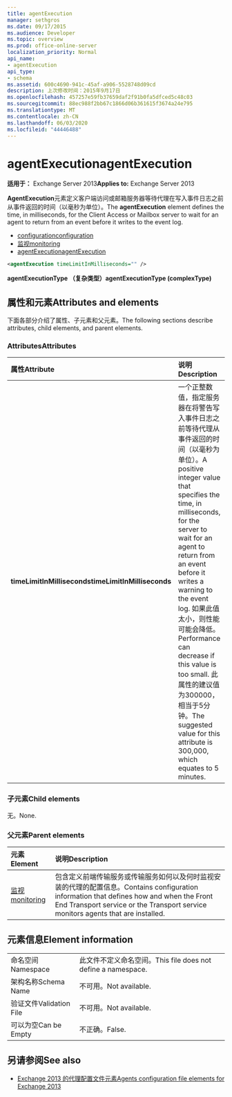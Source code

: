 ```yaml
---
title: agentExecution
manager: sethgros
ms.date: 09/17/2015
ms.audience: Developer
ms.topic: overview
ms.prod: office-online-server
localization_priority: Normal
api_name:
- agentExecution
api_type:
- schema
ms.assetid: 600c4690-941c-45af-a906-5528748d09cd
description: 上次修改时间：2015年9月17日
ms.openlocfilehash: 457257e59fb37659daf2f91b0fa5dfced5c48c03
ms.sourcegitcommit: 88ec988f2bb67c1866d06b361615f3674a24e795
ms.translationtype: MT
ms.contentlocale: zh-CN
ms.lasthandoff: 06/03/2020
ms.locfileid: "44446488"
---
```

# <a name="agentexecution"></a><span data-ttu-id="a52a3-103">agentExecution</span><span class="sxs-lookup"><span data-stu-id="a52a3-103">agentExecution</span></span>
  
<span data-ttu-id="a52a3-104">**适用于：** Exchange Server 2013</span><span class="sxs-lookup"><span data-stu-id="a52a3-104">**Applies to:** Exchange Server 2013</span></span> 
  
<span data-ttu-id="a52a3-105">**AgentExecution**元素定义客户端访问或邮箱服务器等待代理在写入事件日志之前从事件返回的时间（以毫秒为单位）。</span><span class="sxs-lookup"><span data-stu-id="a52a3-105">The **agentExecution** element defines the time, in milliseconds, for the Client Access or Mailbox server to wait for an agent to return from an event before it writes to the event log.</span></span> 
  
- [<span data-ttu-id="a52a3-106">configuration</span><span class="sxs-lookup"><span data-stu-id="a52a3-106">configuration</span></span>](configuration.md)  
- [<span data-ttu-id="a52a3-107">监视</span><span class="sxs-lookup"><span data-stu-id="a52a3-107">monitoring</span></span>](monitoring.md)
- [<span data-ttu-id="a52a3-108">agentExecution</span><span class="sxs-lookup"><span data-stu-id="a52a3-108">agentExecution</span></span>](agentexecution.md)
  
```XML
<agentExecution timeLimitInMilliseconds="" />
```

<span data-ttu-id="a52a3-109">**agentExecutionType （复杂类型）**</span><span class="sxs-lookup"><span data-stu-id="a52a3-109">**agentExecutionType (complexType)**</span></span>

## <a name="attributes-and-elements"></a><span data-ttu-id="a52a3-110">属性和元素</span><span class="sxs-lookup"><span data-stu-id="a52a3-110">Attributes and elements</span></span>

<span data-ttu-id="a52a3-111">下面各部分介绍了属性、子元素和父元素。</span><span class="sxs-lookup"><span data-stu-id="a52a3-111">The following sections describe attributes, child elements, and parent elements.</span></span>
  
### <a name="attributes"></a><span data-ttu-id="a52a3-112">Attributes</span><span class="sxs-lookup"><span data-stu-id="a52a3-112">Attributes</span></span>

|<span data-ttu-id="a52a3-113">**属性**</span><span class="sxs-lookup"><span data-stu-id="a52a3-113">**Attribute**</span></span>|<span data-ttu-id="a52a3-114">**说明**</span><span class="sxs-lookup"><span data-stu-id="a52a3-114">**Description**</span></span>|
|:-----|:-----|
|<span data-ttu-id="a52a3-115">**timeLimitInMilliseconds**</span><span class="sxs-lookup"><span data-stu-id="a52a3-115">**timeLimitInMilliseconds**</span></span> <br/> |<span data-ttu-id="a52a3-116">一个正整数值，指定服务器在将警告写入事件日志之前等待代理从事件返回的时间（以毫秒为单位）。</span><span class="sxs-lookup"><span data-stu-id="a52a3-116">A positive integer value that specifies the time, in milliseconds, for the server to wait for an agent to return from an event before it writes a warning to the event log.</span></span> <span data-ttu-id="a52a3-117">如果此值太小，则性能可能会降低。</span><span class="sxs-lookup"><span data-stu-id="a52a3-117">Performance can decrease if this value is too small.</span></span> <span data-ttu-id="a52a3-118">此属性的建议值为300000，相当于5分钟。</span><span class="sxs-lookup"><span data-stu-id="a52a3-118">The suggested value for this attribute is 300,000, which equates to 5 minutes.</span></span>  <br/> |
   
### <a name="child-elements"></a><span data-ttu-id="a52a3-119">子元素</span><span class="sxs-lookup"><span data-stu-id="a52a3-119">Child elements</span></span>

<span data-ttu-id="a52a3-120">无。</span><span class="sxs-lookup"><span data-stu-id="a52a3-120">None.</span></span>
  
### <a name="parent-elements"></a><span data-ttu-id="a52a3-121">父元素</span><span class="sxs-lookup"><span data-stu-id="a52a3-121">Parent elements</span></span>

|<span data-ttu-id="a52a3-122">**元素**</span><span class="sxs-lookup"><span data-stu-id="a52a3-122">**Element**</span></span>|<span data-ttu-id="a52a3-123">**说明**</span><span class="sxs-lookup"><span data-stu-id="a52a3-123">**Description**</span></span>|
|:-----|:-----|
|[<span data-ttu-id="a52a3-124">监视</span><span class="sxs-lookup"><span data-stu-id="a52a3-124">monitoring</span></span>](monitoring.md) <br/> |<span data-ttu-id="a52a3-125">包含定义前端传输服务或传输服务如何以及何时监视安装的代理的配置信息。</span><span class="sxs-lookup"><span data-stu-id="a52a3-125">Contains configuration information that defines how and when the Front End Transport service or the Transport service monitors agents that are installed.</span></span>  <br/> |
   
## <a name="element-information"></a><span data-ttu-id="a52a3-126">元素信息</span><span class="sxs-lookup"><span data-stu-id="a52a3-126">Element information</span></span>

|||
|:-----|:-----|
|<span data-ttu-id="a52a3-127">命名空间</span><span class="sxs-lookup"><span data-stu-id="a52a3-127">Namespace</span></span>  <br/> |<span data-ttu-id="a52a3-128">此文件不定义命名空间。</span><span class="sxs-lookup"><span data-stu-id="a52a3-128">This file does not define a namespace.</span></span>  <br/> |
|<span data-ttu-id="a52a3-129">架构名称</span><span class="sxs-lookup"><span data-stu-id="a52a3-129">Schema Name</span></span>  <br/> |<span data-ttu-id="a52a3-130">不可用。</span><span class="sxs-lookup"><span data-stu-id="a52a3-130">Not available.</span></span>  <br/> |
|<span data-ttu-id="a52a3-131">验证文件</span><span class="sxs-lookup"><span data-stu-id="a52a3-131">Validation File</span></span>  <br/> |<span data-ttu-id="a52a3-132">不可用。</span><span class="sxs-lookup"><span data-stu-id="a52a3-132">Not available.</span></span>  <br/> |
|<span data-ttu-id="a52a3-133">可以为空</span><span class="sxs-lookup"><span data-stu-id="a52a3-133">Can be Empty</span></span>  <br/> |<span data-ttu-id="a52a3-134">不正确。</span><span class="sxs-lookup"><span data-stu-id="a52a3-134">False.</span></span>  <br/> |
   
## <a name="see-also"></a><span data-ttu-id="a52a3-135">另请参阅</span><span class="sxs-lookup"><span data-stu-id="a52a3-135">See also</span></span>

- [<span data-ttu-id="a52a3-136">Exchange 2013 的代理配置文件元素</span><span class="sxs-lookup"><span data-stu-id="a52a3-136">Agents configuration file elements for Exchange 2013</span></span>](agents-configuration-file-elements-for-exchange-2013.md)

